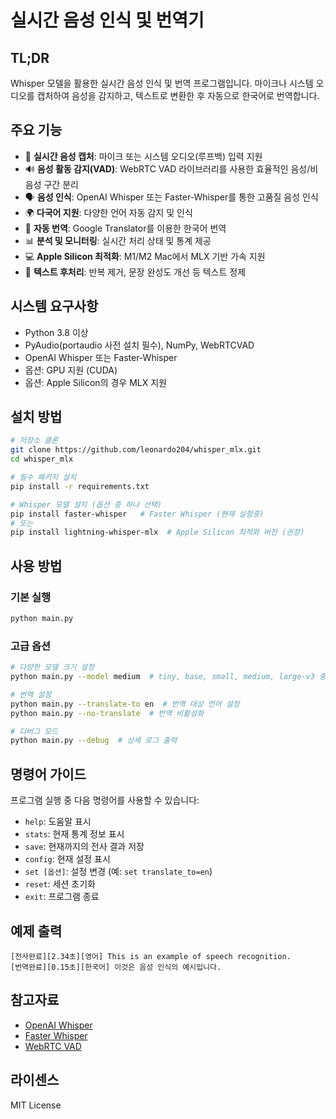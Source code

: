 # 실시간 음성 인식 및 번역기

## TL;DR
Whisper 모델을 활용한 실시간 음성 인식 및 번역 프로그램입니다. 마이크나 시스템 오디오를 캡처하여 음성을 감지하고, 텍스트로 변환한 후 자동으로 한국어로 번역합니다.

## 주요 기능
- 🎤 **실시간 음성 캡처**: 마이크 또는 시스템 오디오(루프백) 입력 지원
- 🔊 **음성 활동 감지(VAD)**: WebRTC VAD 라이브러리를 사용한 효율적인 음성/비음성 구간 분리
- 🗣️ **음성 인식**: OpenAI Whisper 또는 Faster-Whisper를 통한 고품질 음성 인식
- 🌍 **다국어 지원**: 다양한 언어 자동 감지 및 인식
- 🔄 **자동 번역**: Google Translator를 이용한 한국어 번역
- 📊 **분석 및 모니터링**: 실시간 처리 상태 및 통계 제공
- 💻 **Apple Silicon 최적화**: M1/M2 Mac에서 MLX 기반 가속 지원
- 📝 **텍스트 후처리**: 반복 제거, 문장 완성도 개선 등 텍스트 정제

## 시스템 요구사항
- Python 3.8 이상
- PyAudio(portaudio 사전 설치 필수), NumPy, WebRTCVAD
- OpenAI Whisper 또는 Faster-Whisper
- 옵션: GPU 지원 (CUDA)
- 옵션: Apple Silicon의 경우 MLX 지원

## 설치 방법
```bash
# 저장소 클론
git clone https://github.com/leonardo204/whisper_mlx.git
cd whisper_mlx

# 필수 패키지 설치
pip install -r requirements.txt

# Whisper 모델 설치 (옵션 중 하나 선택)
pip install faster-whisper   # Faster Whisper (현재 실험중)
# 또는
pip install lightning-whisper-mlx  # Apple Silicon 최적화 버전 (권장)
```

## 사용 방법
### 기본 실행
```bash
python main.py
```

### 고급 옵션
```bash
# 다양한 모델 크기 설정
python main.py --model medium  # tiny, base, small, medium, large-v3 중 선택

# 번역 설정
python main.py --translate-to en  # 번역 대상 언어 설정
python main.py --no-translate  # 번역 비활성화

# 디버그 모드
python main.py --debug  # 상세 로그 출력
```

## 명령어 가이드
프로그램 실행 중 다음 명령어를 사용할 수 있습니다:
- `help`: 도움말 표시
- `stats`: 현재 통계 정보 표시
- `save`: 현재까지의 전사 결과 저장
- `config`: 현재 설정 표시
- `set [옵션]`: 설정 변경 (예: `set translate_to=en`)
- `reset`: 세션 초기화
- `exit`: 프로그램 종료

## 예제 출력
```
[전사완료][2.34초][영어] This is an example of speech recognition.
[번역완료][0.15초][한국어] 이것은 음성 인식의 예시입니다.
```

## 참고자료
- [OpenAI Whisper](https://github.com/openai/whisper)
- [Faster Whisper](https://github.com/guillaumekln/faster-whisper)
- [WebRTC VAD](https://github.com/wiseman/py-webrtcvad)

## 라이센스
MIT License

